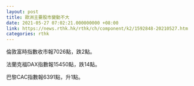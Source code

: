 ```yaml
---
layout: post
title: 歐洲主要股市變動不大
date: 2021-05-27 07:02:21.000000000 +08:00
link: https://news.rthk.hk/rthk/ch/component/k2/1592848-20210527.htm
categories: rthk
---
```


倫敦富時指數收市報7026點，跌2點。

法蘭克福DAX指數報15450點，跌14點。

巴黎CAC指數報6391點，升1點。
